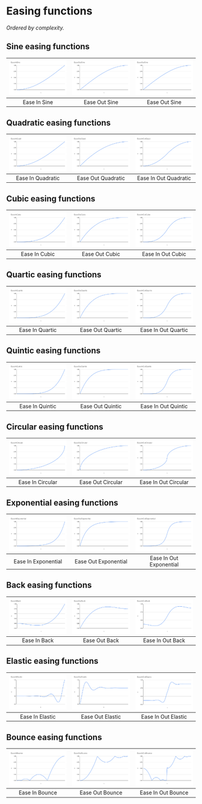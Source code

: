 # Easing functions

*Ordered by complexity.*


## Sine easing functions

| ![Ease In Sine](/Graphs/EaseInSine.svg) | ![Ease Out Sine](/Graphs/EaseOutSine.svg) | ![Ease Out Sine](/Graphs/EaseOutSine.svg) |
|:---------------------------------------:|:-----------------------------------------:|:-----------------------------------------:|
| Ease In Sine                            | Ease Out Sine                             | Ease Out Sine                             |

## Quadratic easing functions

| ![Ease In Quadratic](/Graphs/EaseInQuad.svg) | ![Ease Out Quadratic](/Graphs/EaseOutQuad.svg) | ![Ease In Out Quadratic](/Graphs/EaseInOutQuad.svg) |
|:--------------------------------------------------:|:---------------------------------------------------:|:--------------------------------------------------------:|
|                Ease In Quadratic                   |               Ease Out Quadratic                    |                Ease In Out Quadratic                    |

## Cubic easing functions

| ![Ease In Cubic](/Graphs/EaseInCube.svg) | ![Ease Out Cubic](/Graphs/EaseOutCube.svg) | ![Ease In Out Cubic](/Graphs/EaseInOutCube.svg) |
| :--------------------------------------: | :----------------------------------------: | :---------------------------------------------: |
|              Ease In Cubic               |               Ease Out Cubic               |                Ease In Out Cubic                |

## Quartic easing functions

| ![Ease In Quartic](/Graphs/EaseInQuartic.svg) | ![Ease Out Quartic](/Graphs/EaseOutQuartic.svg) | ![Ease In Out Quartic](/Graphs/EaseInOutQuartic.svg) |
|:---------------------------------------------:|:----------------------------------------------:|:--------------------------------------------------:|
|                Ease In Quartic                |               Ease Out Quartic                |                Ease In Out Quartic                |

## Quintic easing functions

| ![Ease In Quintic](/Graphs/EaseInQuintic.svg) | ![Ease Out Quintic](/Graphs/EaseOutQuintic.svg) | ![Ease In Out Quintic](/Graphs/EaseInOutQuintic.svg) |
|:---------------------------------------------:|:----------------------------------------------:|:---------------------------------------------------:|
|                Ease In Quintic                |               Ease Out Quintic                |                Ease In Out Quintic                |

## Circular easing functions

| ![Ease In Circular](/Graphs/EaseInCircular.svg) | ![Ease Out Circular](/Graphs/EaseOutCircular.svg) | ![Ease In Out Circular](/Graphs/EaseInOutCircular.svg) |
|:----------------------------------------------:|:-----------------------------------------------:|:----------------------------------------------------:|
|                Ease In Circular                |               Ease Out Circular                |                Ease In Out Circular                |

## Exponential easing functions

| ![Ease In Exponential](/Graphs/EaseInExponential.svg) | ![Ease Out Exponential](/Graphs/EaseOutExponential.svg) | ![Ease In Out Exponential](/Graphs/EaseInOutExponential.svg) |
|:-----------------------------------------------------:|:------------------------------------------------------:|:----------------------------------------------------------:|
|                Ease In Exponential                   |               Ease Out Exponential                   |                Ease In Out Exponential                   |

## Back easing functions

| ![Ease In Back](/Graphs/EaseInBack.svg) | ![Ease Out Back](/Graphs/EaseOutBack.svg) | ![Ease In Out Back](/Graphs/EaseInOutBack.svg) |
|:---------------------------------------:|:-----------------------------------------:|:----------------------------------------------:|
|                Ease In Back              |               Ease Out Back              |                Ease In Out Back               |

## Elastic easing functions

| ![Ease In Elastic](/Graphs/EaseInElastic.svg) | ![Ease Out Elastic](/Graphs/EaseOutElastic.svg) | ![Ease In Out Elastic](/Graphs/EaseInOutElastic.svg) |
|:---------------------------------------------:|:----------------------------------------------:|:---------------------------------------------------:|
|                Ease In Elastic                |               Ease Out Elastic                |                Ease In Out Elastic                |

## Bounce easing functions

| ![Ease In Bounce](/Graphs/EaseInBounce.svg) | ![Ease Out Bounce](/Graphs/EaseOutBounce.svg) | ![Ease In Out Bounce](/Graphs/EaseInOutBounce.svg) |
|:-------------------------------------------:|:--------------------------------------------:|:--------------------------------------------------:|
|                Ease In Bounce                |               Ease Out Bounce                |                Ease In Out Bounce                |

